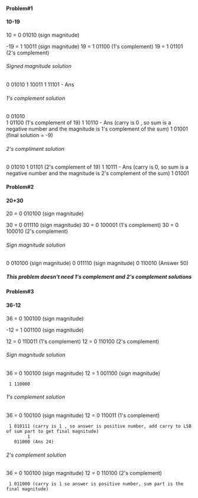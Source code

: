 
#### Problem#1 
#### 10-19

10 = 0 01010 (sign magnitude)

-19 = 1 10011 (sign magnitude)
 19 = 1 01100 (1's complement)
 19 = 1 01101 (2's complement)

###### Signed magnitude solution 
0 01010
1 10011
1 11101 - Ans
 
 

###### 1's complement solution 
0 01010  
1 01100  (1's complement of 19)
1 10110 - Ans 
(carry is 0 , so sum is a negative number and the magnitude is 1's complement of the sum)
1 01001 (final solution = -9)


###### 2's compliment solution 
0 01010
1 01101 (2's complement of 19)
1 10111 - Ans
(carry is 0, so sum is a negative number and the magnitude is 2's complement of the sum)
1 01001


#### Problem#2 
#### 20+30

20 = 0 010100 (sign magnitude)

30 = 0 011110 (sign magnitude)
30 = 0 100001 (1's complement)
30 = 0 100010 (2's complement)

###### Sign magnitude solution
0 010100 (sign magnitude)
0 011110 (sign magnitude)
0 110010 (Answer 50)

##### This problem doesn't need 1's complement and 2's complement solutions


#### Problem#3
#### 36-12

36 = 0 100100 (sign magnitude)

-12 = 1 001100 (sign magnitude)

12 = 0 110011 (1's complement)
12 = 0 110100 (2's complement)
 
###### Sign magnitude solution
36 = 0 100100 (sign magnitude)
12 = 1 001100 (sign magnitude)

     1 110000

###### 1's complement solution
36 = 0 100100 (sign magnitude)
12 = 0 110011 (1's complement)

     1 010111 (carry is 1 , so answer is positive number, add carry to LSB of sum part to get final magnitude)
            1
       011000 (Ans 24)

###### 2's complement solution

36 = 0 100100 (sign magnitude)
12 = 0 110100 (2's complement)

     1 011000 (carry is 1 so answer is positive number, sum part is the final magnitude)

